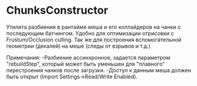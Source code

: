 # ChunksConstructor
Утилита разбиения в рантайме меша и его коллайдеров на чанки с последующим батчингом. Удобно для оптимизации отрисовки с Frustum/Occlusion culling.
Так же для построения вспомогательной геометрии (декалей) на меше (следы от взрывов и т.д.)

Примечания:
-Разбиение ассинхронное, задается параметром "rebuildStep", который может быть уменьшен для "плавного" перестроения чанков после загрузки.
-Доступ к данным меша должен быть открыт (Import Settings->Read/Write Enabled).